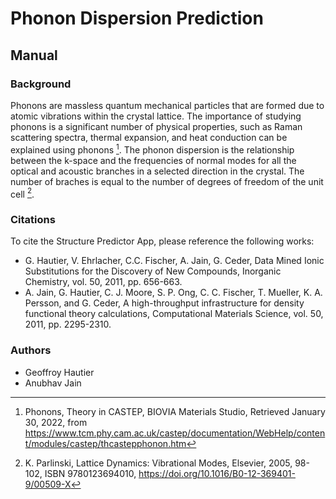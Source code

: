 
# Phonon Dispersion Prediction

## Manual

### Background
Phonons are massless quantum mechanical particles that are formed due to atomic vibrations within the crystal lattice. The importance of studying phonons is a significant number of physical properties, such as Raman scattering spectra, thermal expansion, and heat conduction can be explained using phonons [^1]. The phonon dispersion is the relationship between the k-space and the frequencies of normal modes for all the optical and acoustic branches in a selected direction in the crystal. The number of braches is equal to the number of degrees of freedom of the unit cell [^2].  

### Citations

To cite the Structure Predictor App, please reference the following works:

- G. Hautier, V. Ehrlacher, C.C. Fischer, A. Jain, G. Ceder, Data Mined Ionic Substitutions for the Discovery of New Compounds, Inorganic Chemistry, vol. 50, 2011, pp. 656-663.
- A. Jain, G. Hautier, C. J. Moore, S. P. Ong, C. C. Fischer, T. Mueller, K. A. Persson, and G. Ceder, A high-throughput infrastructure for density functional theory calculations, Computational Materials Science, vol. 50, 2011, pp. 2295-2310.

[^1]:   Phonons, Theory in CASTEP, BIOVIA Materials Studio, Retrieved January 30, 2022, from https://www.tcm.phy.cam.ac.uk/castep/documentation/WebHelp/content/modules/castep/thcastepphonon.htm
[^2]: K. Parlinski, Lattice Dynamics: Vibrational Modes, Elsevier, 2005, 98-102, ISBN 9780123694010, https://doi.org/10.1016/B0-12-369401-9/00509-X
[^3]: 10.1021/cm100795d
[^4]: 10.1038/nmat1691

### Authors

- Geoffroy Hautier
- Anubhav Jain
